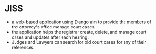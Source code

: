 # JISS

-   a web-based application using Django aim to provide the members of the attorney's office manage court cases.
-   the application helps the registrar create, delete, and manage court cases and updates after each hearing.
-   Judges and Lawyers can search for old court cases for any of their references.
